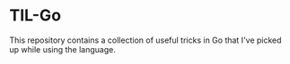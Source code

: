 # TIL-Go

This repository contains a collection of useful tricks in Go that I've picked up while using the language.
